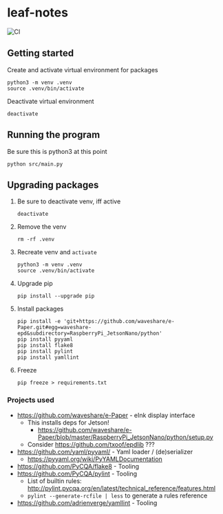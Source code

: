 # leaf-notes

![CI](https://github.com/rasmuslp/leaf-notes/workflows/CI/badge.svg)

## Getting started
Create and activate virtual environment for packages
```
python3 -m venv .venv
source .venv/bin/activate
```

Deactivate virtual environment
```
deactivate
```

## Running the program
Be sure this is python3 at this point
```
python src/main.py
```

## Upgrading packages
1. Be sure to deactivate venv, iff active
    ```
    deactivate
    ```
2. Remove the venv
    ```
    rm -rf .venv
    ```
3. Recreate venv and `activate`
    ```
    python3 -m venv .venv
    source .venv/bin/activate
    ```
4. Upgrade pip
    ```
    pip install --upgrade pip
    ```
4. Install packages
    ```
    pip install -e 'git+https://github.com/waveshare/e-Paper.git#egg=waveshare-epd&subdirectory=RaspberryPi_JetsonNano/python'
    pip install pyyaml
    pip install flake8
    pip install pylint
    pip install yamllint
    ```
5. Freeze
    ```
    pip freeze > requirements.txt
    ```

### Projects used
* https://github.com/waveshare/e-Paper - eInk display interface
    * This installs deps for Jetson!
        * https://github.com/waveshare/e-Paper/blob/master/RaspberryPi_JetsonNano/python/setup.py
    * Consider https://github.com/txoof/epdlib ???
* https://github.com/yaml/pyyaml/ - Yaml loader / (de)serializer
    * https://pyyaml.org/wiki/PyYAMLDocumentation
* https://github.com/PyCQA/flake8 - Tooling
* https://github.com/PyCQA/pylint - Tooling
    * List of builtin rules: http://pylint.pycqa.org/en/latest/technical_reference/features.html
    * `pylint --generate-rcfile | less` to generate a rules reference
* https://github.com/adrienverge/yamllint - Tooling

